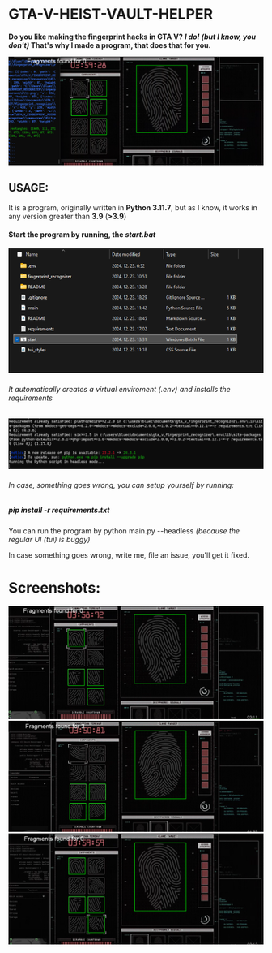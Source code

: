 # **GTA-V-HEIST-VAULT-HELPER**

**Do you like making the fingerprint hacks in GTA V?**
**_I do! (but I know, you don't)_ That's why I made a program, that does that for you.**

![screenshot](README/Image1.png)

## **USAGE:**
It is a program, originally written in **Python 3.11.7**, but as I know, it works in any version greater than **3.9** (**>3.9**)

#### **Start the program by running, the _start.bat_**
![screenshot](README/Image5.png)


###### It automatically creates a virtual enviroment _(.env)_ and installs the requirements


![screenshot](README/Image6.png)

###### In case, something goes wrong, you can setup yourself by running:
##### **pip install -r requirements.txt**

You can run the program by python main.py --headless
    _(because the regular UI (tui) is buggy)_

In case something goes wrong, write me, file an issue, you'll get it fixed.


# **Screenshots:**
![screenshot](README/Image2.png)
![screenshot](README/Image3.png)
![screenshot](README/Image4.png)
